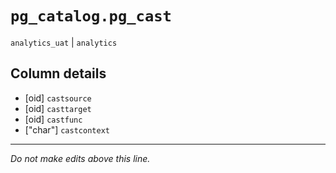 # `pg_catalog.pg_cast`
`analytics_uat` | `analytics`

## Column details
* [oid]       `castsource`
* [oid]       `casttarget`
* [oid]       `castfunc`
* ["char"]    `castcontext`

-------------------------------------------------------------------------------
*Do not make edits above this line.*
